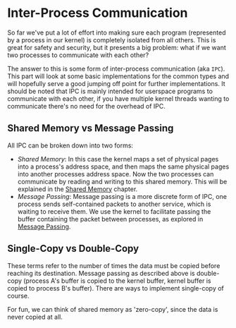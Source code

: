 # Inter-Process Communication

So far we've put a lot of effort into making sure each program (represented by a process in our kernel) is completely isolated from all others. This is great for safety and security, but it presents a big problem: what if we want two processes to communicate with each other?

The answer to this is some form of inter-process communication (aka `IPC`). This part will look at some basic implementations for the common types and will hopefully serve a good jumping off point for further implementations. It should be noted that IPC is mainly intended for userspace programs to communicate with each other, if you have multiple kernel threads wanting to communicate there's no need for the overhead of IPC.

## Shared Memory vs Message Passing

All IPC can be broken down into two forms:

- _Shared Memory_: In this case the kernel maps a set of physical pages into a process's address space, and then maps the same physical pages into another processes address space. Now the two processes can communicate by reading and writing to this shared memory. This will be explained in the [Shared Memory](02_Shared_Memory.md) chapter.
- _Message Passing_: Message passing is a more discrete form of IPC, one process sends self-contained packets to another service, which is waiting to receive them. We use the kernel to facilitate passing the buffer containing the packet between processes, as explored in [Message Passing](03_Message_Passing.md).

## Single-Copy vs Double-Copy

These terms refer to the number of times the data must be copied before reaching its destination. Message passing as described above is double-copy (process A's buffer is copied to the kernel buffer, kernel buffer is copied to process B's buffer). There are ways to implement single-copy of course.

For fun, we can think of shared memory as 'zero-copy', since the data is never copied at all.
